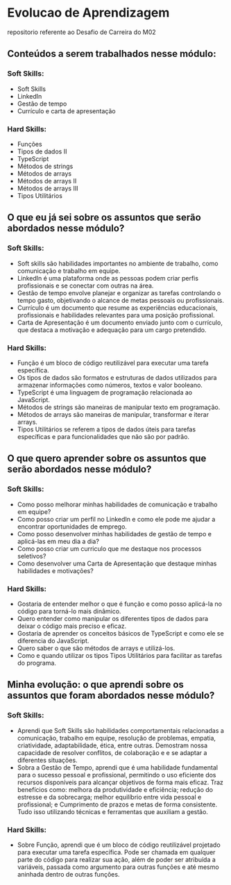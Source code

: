 # Evolucao de Aprendizagem
repositorio referente ao Desafio de Carreira do M02

## Conteúdos a serem trabalhados nesse módulo:

### Soft Skills:
- Soft Skills
- LinkedIn
- Gestão de tempo
- Currículo e carta de apresentação

### Hard Skills:
- Funções 
- Tipos de dados II
- TypeScript
- Métodos de strings
- Métodos de arrays
- Métodos de arrays II
- Métodos de arrays III
- Tipos Utilitários

## O que eu já sei sobre os assuntos que serão abordados nesse módulo?

### Soft Skills:
- Soft skills são habilidades importantes no ambiente de trabalho, como comunicação e trabalho em equipe.
- LinkedIn é uma plataforma onde as pessoas podem criar perfis profissionais e se conectar com outras na área.
- Gestão de tempo envolve planejar e organizar as tarefas controlando o tempo gasto, objetivando o alcance de metas pessoais ou profissionais.
- Currículo é um documento que resume as experiências educacionais, profissionais e habilidades relevantes para uma posição profissional.
- Carta de Apresentação é um documento enviado junto com o currículo, que destaca a motivação e adequação para um cargo pretendido.

### Hard Skills:
- Função é um bloco de código reutilizável para executar uma tarefa específica.
- Os tipos de dados são formatos e estruturas de dados utilizados para armazenar informações como números, textos e valor booleano.
- TypeScript é uma linguagem de programação relacionada ao JavaScript.
- Métodos de strings são maneiras de manipular texto em programação.
- Métodos de arrays são maneiras de manipular, transformar e iterar arrays.
- Tipos Utilitários se referem a tipos de dados úteis para tarefas específicas e para funcionalidades que não são por padrão.

## O que quero aprender sobre os assuntos que serão abordados nesse módulo?

### Soft Skills:
- Como posso melhorar minhas habilidades de comunicação e trabalho em equipe?
- Como posso criar um perfil no LinkedIn e como ele pode me ajudar a encontrar oportunidades de emprego.
- Como posso desenvolver minhas habilidades de gestão de tempo e aplicá-las em meu dia a dia?
- Como posso criar um curriculo que me destaque nos processos seletivos?
- Como desenvolver uma Carta de Apresentação que destaque minhas habilidades e motivações?

### Hard Skills:
- Gostaria de entender melhor o que é função e como posso aplicá-la no código para torná-lo mais dinâmico.
- Quero entender como manipular os diferentes tipos de dados para deixar o código mais preciso e eficaz.
- Gostaria de aprender os conceitos básicos de TypeScript e como ele se diferencia do JavaScript.
- Quero saber o que são métodos de arrays e utilizá-los.
- Como e quando utilizar os tipos Tipos Utilitários para facilitar as tarefas do programa.

## Minha evolução: o que aprendi sobre os assuntos que foram abordados nesse módulo?

### Soft Skills:
- Aprendi que Soft Skills são habilidades comportamentais relacionadas a comunicação, trabalho em equipe, resolução de problemas, empatia, criatividade, adaptabilidade, ética, entre outras. Demostram nossa capacidade de resolver conflitos, de colaboração e e se adaptar a diferentes situações.
- Sobra a Gestão de Tempo, aprendi que é uma habilidade fundamental para o sucesso pessoal e profissional, permitindo o uso eficiente dos recursos disponíveis para alcançar objetivos de forma mais eficaz. Traz benefícios como: melhora da produtividade e eficiência; redução do estresse e da sobrecarga; melhor equilíbrio entre vida pessoal e profissional; e Cumprimento de prazos e metas de forma consistente. Tudo isso utilizando técnicas e ferramentas que auxiliam a gestão.

### Hard Skills:
- Sobre Função, aprendi que é um bloco de código reutilizável projetado para executar uma tarefa específica. Pode ser chamada em qualquer parte do código para realizar sua ação, além de poder ser atribuída a variáveis, passada como argumento para outras funções e até mesmo aninhada dentro de outras funções.
